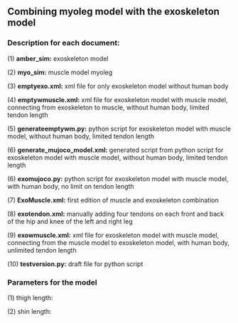 ## Combining myoleg model with the exoskeleton model

### Description for each document:

(1) **amber_sim:** exoskeleton model

(2) **myo_sim:** muscle model myoleg

(3) **emptyexo.xml:** xml file for only exoskeleton model without human body

(4) **emptywmuscle.xml:** xml file for exoskeleton model with muscle model, connecting from exoskeleton to muscle, without human body, limited tendon length 

(5) **generateemptywm.py:** python script for exoskeleton model with muscle model, without human body, limited tendon length

(6) **generate_mujoco_model.xml:** generated script from python script for exoskeleton model with muscle model, without human body, limited tendon length

(6) **exomujoco.py:** python script for exoskeleton model with muscle model, with human body, no limit on tendon length

(7) **ExoMuscle.xml:** first edition of muscle and exoskeleton combination

(8) **exotendon.xml:** manually adding four tendons on each front and back of the hip and knee of the left and right leg

(9) **exowmuscle.xml:** xml file for exoskeleton model with muscle model, connecting from the muscle model to exoskeleton model, with human body, unlimited tendon length 

(10) **testversion.py:** draft file for python script

### Parameters for the model

(1) thigh length: 

(2) shin length: 